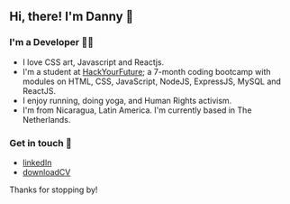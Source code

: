 ## Hi, there! I'm Danny 👋

### I'm a Developer 👩‍💻

- I love CSS art, Javascript and Reactjs.
- I'm a student at [HackYourFuture]; a 7-month coding bootcamp with modules on HTML, CSS, JavaScript, NodeJS, ExpressJS, MySQL and ReactJS.
- I enjoy running, doing yoga, and Human Rights activism.
- I'm from Nicaragua, Latin America. I'm currently based in The Netherlands.

### Get in touch 💬

- [linkedIn]
- [downloadCV]

Thanks for stopping by!

[hackyourfuture]: https://www.hackyourfuture.net/
[linkedin]: https://www.linkedin.com/in/danny-osorio-177b51121/
[codepen]: https://codepen.io/danny-osorio
[downloadcv]: https://bit.ly/3fhxAxU
